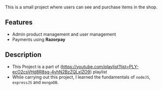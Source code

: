 

This is a small project where users can see and purchase items in the shop.

## Features

* Admin product management and user management
* Payments using **Razorpay**
## Description


* This Project is a part of (https://youtube.com/playlist?list=PLY-ecO2csVHd8R8sg-4vhN2BzZQLxIZO9) playlist
* While carrying out this project, I learned the fundamentals of `nodeJS`, `expressJS` and `mongoDB`.
